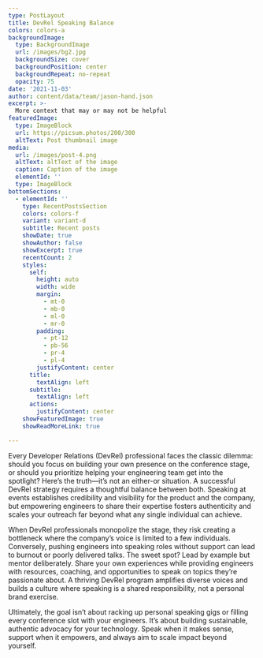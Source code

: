 ```yaml
---
type: PostLayout
title: DevRel Speaking Balance
colors: colors-a
backgroundImage:
  type: BackgroundImage
  url: /images/bg2.jpg
  backgroundSize: cover
  backgroundPosition: center
  backgroundRepeat: no-repeat
  opacity: 75
date: '2021-11-03'
author: content/data/team/jason-hand.json
excerpt: >-
  More context that may or may not be helpful
featuredImage:
  type: ImageBlock
  url: https://picsum.photos/200/300
  altText: Post thumbnail image
media:
  url: /images/post-4.png
  altText: altText of the image
  caption: Caption of the image
  elementId: ''
  type: ImageBlock
bottomSections:
  - elementId: ''
    type: RecentPostsSection
    colors: colors-f
    variant: variant-d
    subtitle: Recent posts
    showDate: true
    showAuthor: false
    showExcerpt: true
    recentCount: 2
    styles:
      self:
        height: auto
        width: wide
        margin:
          - mt-0
          - mb-0
          - ml-0
          - mr-0
        padding:
          - pt-12
          - pb-56
          - pr-4
          - pl-4
        justifyContent: center
      title:
        textAlign: left
      subtitle:
        textAlign: left
      actions:
        justifyContent: center
    showFeaturedImage: true
    showReadMoreLink: true

---
```


Every Developer Relations (DevRel) professional faces the classic dilemma: should you focus on building your own presence on the conference stage, or should you prioritize helping your engineering team get into the spotlight? Here’s the truth—it’s not an either-or situation. A successful DevRel strategy requires a thoughtful balance between both. Speaking at events establishes credibility and visibility for the product and the company, but empowering engineers to share their expertise fosters authenticity and scales your outreach far beyond what any single individual can achieve.

When DevRel professionals monopolize the stage, they risk creating a bottleneck where the company’s voice is limited to a few individuals. Conversely, pushing engineers into speaking roles without support can lead to burnout or poorly delivered talks. The sweet spot? Lead by example but mentor deliberately. Share your own experiences while providing engineers with resources, coaching, and opportunities to speak on topics they’re passionate about. A thriving DevRel program amplifies diverse voices and builds a culture where speaking is a shared responsibility, not a personal brand exercise.

Ultimately, the goal isn’t about racking up personal speaking gigs or filling every conference slot with your engineers. It’s about building sustainable, authentic advocacy for your technology. Speak when it makes sense, support when it empowers, and always aim to scale impact beyond yourself.
